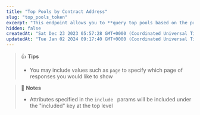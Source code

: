 ```yaml
---
title: "Top Pools by Contract Address"
slug: "top_pools_token"
excerpt: "This endpoint allows you to **query top pools based on the provided token contract address on a network**"
hidden: false
createdAt: "Sat Dec 23 2023 05:57:28 GMT+0000 (Coordinated Universal Time)"
updatedAt: "Tue Jan 02 2024 09:17:40 GMT+0000 (Coordinated Universal Time)"
---
```

> 👍 **Tips**
> 
> - You may include values such as `page` to specify which page of responses you would like to show

> 📘 **Notes**
> 
> - Attributes specified in the `include ` params will be included under the "included" key at the top level
